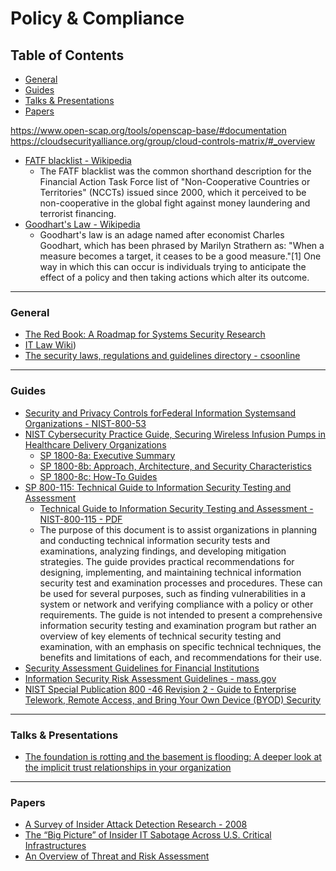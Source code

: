 # Policy & Compliance


## Table of Contents

* [General](#general)
* [Guides](#guides)
* [Talks & Presentations](#talks)
* [Papers](#papers)




https://www.open-scap.org/tools/openscap-base/#documentation
https://cloudsecurityalliance.org/group/cloud-controls-matrix/#_overview
* [FATF blacklist - Wikipedia](https://en.wikipedia.org/wiki/FATF_blacklist)
	* The FATF blacklist was the common shorthand description for the Financial Action Task Force list of "Non-Cooperative Countries or Territories" (NCCTs) issued since 2000, which it perceived to be non-cooperative in the global fight against money laundering and terrorist financing.
* [Goodhart's Law - Wikipedia](https://en.m.wikipedia.org/wiki/Goodhart%27s_law)
	* Goodhart's law is an adage named after economist Charles Goodhart, which has been phrased by Marilyn Strathern as: "When a measure becomes a target, it ceases to be a good measure."[1] One way in which this can occur is individuals trying to anticipate the effect of a policy and then taking actions which alter its outcome.


------------
### <a name="general"></a>General
* [The Red Book: A Roadmap for Systems Security Research](http://www.red-book.eu/m/documents/syssec_red_book.pdf)
* [IT Law Wiki](http://itlaw.wikia.com/wiki/The_IT_Law_Wiki))
* [The security laws, regulations and guidelines directory - csoonline](https://www.csoonline.com/article/2126072/compliance/compliance-the-security-laws-regulations-and-guidelines-directory.html)

------------
### <a name="guides"></a>Guides

* [Security and Privacy Controls forFederal Information Systemsand Organizations - NIST-800-53](http://nvlpubs.nist.gov/nistpubs/SpecialPublications/NIST.SP.800-53r4.pdf)
* [NIST Cybersecurity Practice Guide, Securing Wireless Infusion Pumps in Healthcare Delivery Organizations](https://nccoe.nist.gov/projects/use-cases/medical-devices)
	* [SP 1800-8a: Executive Summary](https://nccoe.nist.gov/publication/draft/1800-8/VolA/)
	* [SP 1800-8b: Approach, Architecture, and Security Characteristics ](https://nccoe.nist.gov/publication/draft/1800-8/VolB/)
	* [SP 1800-8c: How-To Guides](https://nccoe.nist.gov/publication/draft/1800-8/VolC/)
* [SP 800-115: Technical Guide to Information Security Testing and Assessment](https://csrc.nist.gov/publications/detail/sp/800-115/final)
	* [Technical Guide to Information Security Testing and Assessment - NIST-800-115 - PDF](http://nvlpubs.nist.gov/nistpubs/Legacy/SP/nistspecialpublication800-115.pdf)
	* The purpose of this document is to assist organizations in planning and conducting technical information security tests and examinations, analyzing findings, and developing mitigation strategies. The guide provides practical recommendations for designing, implementing, and maintaining technical information security test and examination processes and procedures. These can be used for several purposes, such as finding vulnerabilities in a system or network and verifying compliance with a policy or other requirements. The guide is not intended to present a comprehensive information security testing and examination program but rather an overview of key elements of technical security testing and examination, with an emphasis on specific technical techniques, the benefits and limitations of each, and recommendations for their use. 
* [Security Assessment Guidelines for Financial Institutions](https://www.sans.org/reading-room/whitepapers/auditing/security-assessment-guidelines-financial-institutions-993)
* [Information Security Risk Assessment Guidelines - mass.gov](http://www.mass.gov/anf/research-and-tech/cyber-security/security-for-state-employees/risk-assessment/risk-assessment-guideline.html)
* [NIST Special Publication 800 -46 Revision 2 - Guide to Enterprise Telework, Remote Access, and Bring Your Own Device (BYOD) Security](http://nvlpubs.nist.gov/nistpubs/SpecialPublications/NIST.SP.800-46r2.pdf)




------------
### <a name="talks"></a>Talks & Presentations
* [The foundation is rotting and the basement is flooding: A deeper look at the implicit trust relationships in your organization](https://www.youtube.com/watch?v=nL64uj9Xm24)




------------
### <a name="papers"></a>Papers
* [A Survey of Insider Attack Detection Research - 2008](http://web.stanford.edu/class/cs259d/readings/Insider_survey.pdf)
* [The “Big Picture” of Insider IT Sabotage Across U.S. Critical Infrastructures](http://web.stanford.edu/class/cs259d/readings/Infrastructure.pdf)
* [An Overview of Threat and Risk Assessment](https://www.sans.org/reading-room/whitepapers/auditing/overview-threat-risk-assessment-76)



